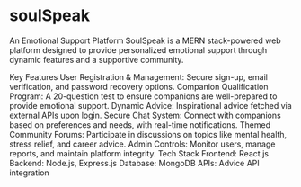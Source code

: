 # soulSpeak
An Emotional Support Platform
SoulSpeak is a MERN stack-powered web platform designed to provide personalized emotional support through dynamic features and a supportive community.

Key Features
User Registration & Management:
Secure sign-up, email verification, and password recovery options.
Companion Qualification Program:
A 20-question test to ensure companions are well-prepared to provide emotional support.
Dynamic Advice:
Inspirational advice fetched via external APIs upon login.
Secure Chat System:
Connect with companions based on preferences and needs, with real-time notifications.
Themed Community Forums:
Participate in discussions on topics like mental health, stress relief, and career advice.
Admin Controls:
Monitor users, manage reports, and maintain platform integrity.
Tech Stack
Frontend: React.js
Backend: Node.js, Express.js
Database: MongoDB
APIs: Advice API integration
